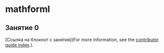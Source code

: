 # mathforml
## Занятие 0

 [Ссылка на блокнот с занятия](For more information, see the [contributor guide index](https://github.com/Azure/azure-content/blob/master/contributor-guide/contributor-guide-index.md).).
